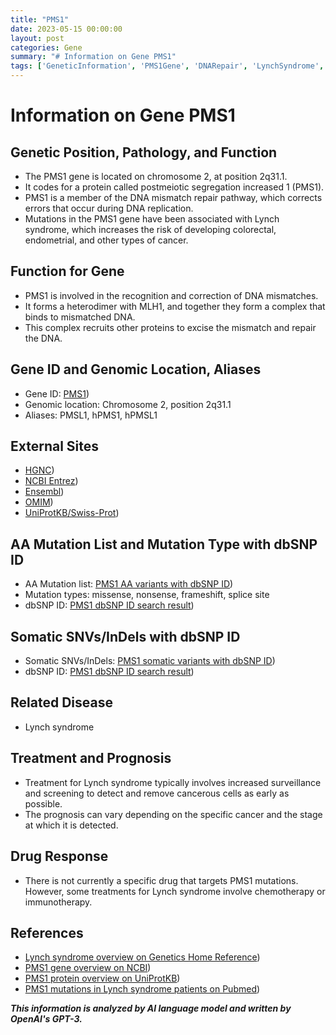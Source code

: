 ```yaml
---
title: "PMS1"
date: 2023-05-15 00:00:00
layout: post
categories: Gene
summary: "# Information on Gene PMS1"
tags: ['GeneticInformation', 'PMS1Gene', 'DNARepair', 'LynchSyndrome', 'MutationTypes', 'SomaticVariants', 'TreatmentOptions', 'DrugResponse']
---
```


# Information on Gene PMS1

## Genetic Position, Pathology, and Function
- The PMS1 gene is located on chromosome 2, at position 2q31.1.
- It codes for a protein called postmeiotic segregation increased 1 (PMS1).
- PMS1 is a member of the DNA mismatch repair pathway, which corrects errors that occur during DNA replication.
- Mutations in the PMS1 gene have been associated with Lynch syndrome, which increases the risk of developing colorectal, endometrial, and other types of cancer.


## Function for Gene
- PMS1 is involved in the recognition and correction of DNA mismatches.
- It forms a heterodimer with MLH1, and together they form a complex that binds to mismatched DNA.
- This complex recruits other proteins to excise the mismatch and repair the DNA.


## Gene ID and Genomic Location, Aliases
- Gene ID: [PMS1](https://www.ncbi.nlm.nih.gov/gene/5394))
- Genomic location: Chromosome 2, position 2q31.1
- Aliases: PMSL1, hPMS1, hPMSL1


## External Sites
- [HGNC](https://www.genenames.org/data/gene-symbol-report/#!/hgnc_id/HGNC:9118))
- [NCBI Entrez](https://www.ncbi.nlm.nih.gov/gene/5394))
- [Ensembl](https://grch37.ensembl.org/Homo_sapiens/Gene/Summary?g=ENSG00000011523;r=2:184,861,167-184,878,469))
- [OMIM](https://www.omim.org/search/?index=entry&start=1&limit=10&sort=score+desc%2C+prefix_sort+desc&search=601907))
- [UniProtKB/Swiss-Prot](https://www.uniprot.org/uniprot/P54278))


## AA Mutation List and Mutation Type with dbSNP ID
- AA Mutation list: [PMS1 AA variants with dbSNP ID](https://www.ncbi.nlm.nih.gov/snp/rs#search_ss_id={0}&ndb=grch37))
- Mutation types: missense, nonsense, frameshift, splice site
- dbSNP ID: [PMS1 dbSNP ID search result](https://www.ncbi.nlm.nih.gov/snp/rs/?term=pms1))


## Somatic SNVs/InDels with dbSNP ID
- Somatic SNVs/InDels: [PMS1 somatic variants with dbSNP ID](https://www.ncbi.nlm.nih.gov/snp/rs#search_ss_id={0}&ndb=grch37))
- dbSNP ID: [PMS1 dbSNP ID search result](https://www.ncbi.nlm.nih.gov/snp/rs/?term=pms1))


## Related Disease
- Lynch syndrome


## Treatment and Prognosis
- Treatment for Lynch syndrome typically involves increased surveillance and screening to detect and remove cancerous cells as early as possible.
- The prognosis can vary depending on the specific cancer and the stage at which it is detected.


## Drug Response
- There is not currently a specific drug that targets PMS1 mutations. However, some treatments for Lynch syndrome involve chemotherapy or immunotherapy.


## References
- [Lynch syndrome overview on Genetics Home Reference](https://ghr.nlm.nih.gov/condition/lynch-syndrome))
- [PMS1 gene overview on NCBI](https://www.ncbi.nlm.nih.gov/gene/5394))
- [PMS1 protein overview on UniProtKB](https://www.uniprot.org/uniprot/P54278))
- [PMS1 mutations in Lynch syndrome patients on Pubmed](https://pubmed.ncbi.nlm.nih.gov/?term=PMS1+mutations+in+Lynch+syndrome+patients))

**_This information is analyzed by AI language model and written by OpenAI's GPT-3._**